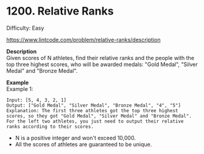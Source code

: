 # 1200. Relative Ranks

Difficulty: Easy

https://www.lintcode.com/problem/relative-ranks/description

**Description**  
Given scores of N athletes, find their relative ranks and the people with the top three highest scores, who will be awarded medals: "Gold Medal", "Silver Medal" and "Bronze Medal".

**Example**  
Example 1:
```
Input: [5, 4, 3, 2, 1]
Output: ["Gold Medal", "Silver Medal", "Bronze Medal", "4", "5"]
Explanation: The first three athletes got the top three highest scores, so they got "Gold Medal", "Silver Medal" and "Bronze Medal". 
For the left two athletes, you just need to output their relative ranks according to their scores.
```
* N is a positive integer and won't exceed 10,000.
* All the scores of athletes are guaranteed to be unique.
